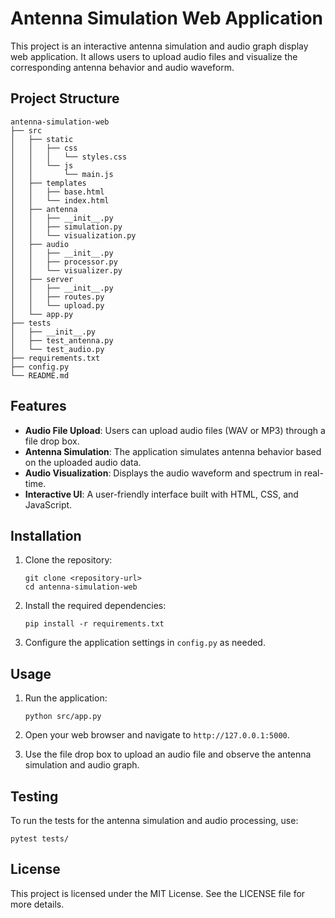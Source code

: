 # Antenna Simulation Web Application

This project is an interactive antenna simulation and audio graph display web application. It allows users to upload audio files and visualize the corresponding antenna behavior and audio waveform.

## Project Structure

```
antenna-simulation-web
├── src
│   ├── static
│   │   ├── css
│   │   │   └── styles.css
│   │   └── js
│   │       └── main.js
│   ├── templates
│   │   ├── base.html
│   │   └── index.html
│   ├── antenna
│   │   ├── __init__.py
│   │   ├── simulation.py
│   │   └── visualization.py
│   ├── audio
│   │   ├── __init__.py
│   │   ├── processor.py
│   │   └── visualizer.py
│   ├── server
│   │   ├── __init__.py
│   │   ├── routes.py
│   │   └── upload.py
│   └── app.py
├── tests
│   ├── __init__.py
│   ├── test_antenna.py
│   └── test_audio.py
├── requirements.txt
├── config.py
└── README.md
```

## Features

- **Audio File Upload**: Users can upload audio files (WAV or MP3) through a file drop box.
- **Antenna Simulation**: The application simulates antenna behavior based on the uploaded audio data.
- **Audio Visualization**: Displays the audio waveform and spectrum in real-time.
- **Interactive UI**: A user-friendly interface built with HTML, CSS, and JavaScript.

## Installation

1. Clone the repository:
   ```
   git clone <repository-url>
   cd antenna-simulation-web
   ```

2. Install the required dependencies:
   ```
   pip install -r requirements.txt
   ```

3. Configure the application settings in `config.py` as needed.

## Usage

1. Run the application:
   ```
   python src/app.py
   ```

2. Open your web browser and navigate to `http://127.0.0.1:5000`.

3. Use the file drop box to upload an audio file and observe the antenna simulation and audio graph.

## Testing

To run the tests for the antenna simulation and audio processing, use:
```
pytest tests/
```

## License

This project is licensed under the MIT License. See the LICENSE file for more details.